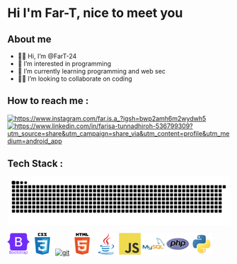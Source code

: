 # Hi I'm Far-T, nice to meet you

## About me

- 👋🏻 Hi, I’m @FarT-24
- 👀 I’m interested in programming
- 🌱 I’m currently learning programming and web sec
- 🤝🏻 I’m looking to collaborate on coding

## How to reach me :
<p align="left">
<a href="https://instagram.com/https://www.instagram.com/far.is.a_?igsh=bwp2amh6m2wydwh5" target="blank"><img align="center" src="https://raw.githubusercontent.com/rahuldkjain/github-profile-readme-generator/master/src/images/icons/Social/instagram.svg" alt="https://www.instagram.com/far.is.a_?igsh=bwp2amh6m2wydwh5" height="30" width="40" /></a>
<a href="https://linkedin.com/in/https://www.linkedin.com/in/farisa-tunnadhiroh-536799309?utm_source=share&utm_campaign=share_via&utm_content=profile&utm_medium=android_app" target="blank"><img align="center" src="https://raw.githubusercontent.com/rahuldkjain/github-profile-readme-generator/master/src/images/icons/Social/linked-in-alt.svg" alt="https://www.linkedin.com/in/farisa-tunnadhiroh-536799309?utm_source=share&utm_campaign=share_via&utm_content=profile&utm_medium=android_app" height="30" width="40" /></a>
</p>


## Tech Stack :
<img src="https://raw.githubusercontent.com/Anmol-Baranwal/Anmol-Baranwal/output/github-contribution-grid-snake-dark.svg">

<p align="left"> <a href="https://getbootstrap.com" target="_blank" rel="noreferrer">
<img src="https://raw.githubusercontent.com/devicons/devicon/master/icons/bootstrap/bootstrap-plain-wordmark.svg" alt="bootstrap" width="50" height="50"/></a> 
<a href="https://www.w3schools.com/css/" target="_blank" rel="noreferrer"><img src="https://raw.githubusercontent.com/devicons/devicon/master/icons/css3/css3-original-wordmark.svg" alt="css3" width="50" height="50"/></a> 
<a href="https://git-scm.com/" target="_blank" rel="noreferrer"><img src="https://www.vectorlogo.zone/logos/git-scm/git-scm-icon.svg" alt="git" width="50" height="50"/></a>
<a href="https://www.w3.org/html/" target="_blank" rel="noreferrer"><img src="https://raw.githubusercontent.com/devicons/devicon/master/icons/html5/html5-original-wordmark.svg" alt="html5" width="50" height="50"/></a>
<a href="https://www.java.com" target="_blank" rel="noreferrer"><img src="https://raw.githubusercontent.com/devicons/devicon/master/icons/java/java-original.svg" alt="java" width="50" height="50"/></a>
<a href="https://developer.mozilla.org/en-US/docs/Web/JavaScript" target="_blank" rel="noreferrer"><img src="https://raw.githubusercontent.com/devicons/devicon/master/icons/javascript/javascript-original.svg" alt="javascript" width="50" height="50"/></a>
<a href="https://www.mysql.com/" target="_blank" rel="noreferrer"><img src="https://raw.githubusercontent.com/devicons/devicon/master/icons/mysql/mysql-original-wordmark.svg" alt="mysql" width="50" height="50"/></a>
<a href="https://www.php.net" target="_blank" rel="noreferrer"><img src="https://raw.githubusercontent.com/devicons/devicon/master/icons/php/php-original.svg" alt="php" width="50" height="50"/></a> 
<a href="https://www.python.org" target="_blank" rel="noreferrer"><img src="https://raw.githubusercontent.com/devicons/devicon/master/icons/python/python-original.svg" alt="python" width="50" height="50"/></a> </p>
